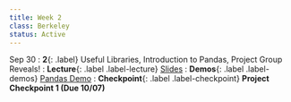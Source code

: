 ```yaml
---
title: Week 2
class: Berkeley
status: Active
---
```


Sep 30
: **2**{: .label} Useful Libraries, Introduction to Pandas, Project Group Reveals!
: **Lecture**{: .label .label-lecture} <a href = "{{site.links.lectures.lecture01}}" target = "_blank">Slides</a>
: **Demos**{: .label .label-demos}  <a href = "{{site.links.lectures.demo01}}" target = "_blank">Pandas Demo</a>
: **Checkpoint**{: .label .label-checkpoint} **Project Checkpoint 1 (Due 10/07)**

